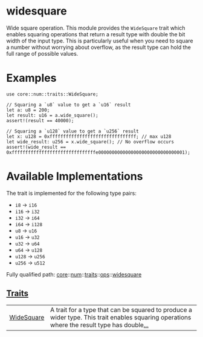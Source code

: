 # widesquare

Wide square operation.
This module provides the `WideSquare` trait which enables squaring operations
that return a result type with double the bit width of the input type.
This is particularly useful when you need to square a number without
worrying about overflow, as the result type can hold the full range of possible values.
# Examples

```cairo
use core::num::traits::WideSquare;

// Squaring a `u8` value to get a `u16` result
let a: u8 = 200;
let result: u16 = a.wide_square();
assert!(result == 40000);

// Squaring a `u128` value to get a `u256` result
let x: u128 = 0xffffffffffffffffffffffffffffffff; // max u128
let wide_result: u256 = x.wide_square(); // No overflow occurs
assert!(wide_result == 0xfffffffffffffffffffffffffffffffe00000000000000000000000000000001);
```
# Available Implementations

The trait is implemented for the following type pairs:
- `i8` → `i16`
- `i16` → `i32`
- `i32` → `i64`
- `i64` → `i128`
- `u8` → `u16`
- `u16` → `u32`
- `u32` → `u64`
- `u64` → `u128`
- `u128` → `u256`
- `u256` → `u512`

Fully qualified path: [core](./core.md)::[num](./core-num.md)::[traits](./core-num-traits.md)::[ops](./core-num-traits-ops.md)::[widesquare](./core-num-traits-ops-widesquare.md)


[Traits](./core-num-traits-ops-widesquare-traits.md)
 ---
| | |
|:---|:---|
| [WideSquare](./core-num-traits-ops-widesquare-WideSquare.md) | A trait for a type that can be squared to produce a wider type. This trait enables squaring operations where the result type has double[...](./core-num-traits-ops-widesquare-WideSquare.md) |
